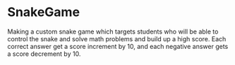 # SnakeGame

Making a custom snake game which targets students who will be able to control the snake and solve math problems and build up a high score. Each correct answer get a score increment by 10, and each negative answer gets a score decrement by 10.
